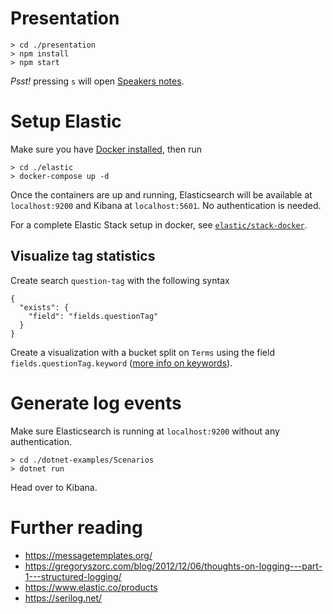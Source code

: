 # Presentation

```
> cd ./presentation
> npm install
> npm start
```

_Psst!_ pressing `s` will open [Speakers notes](https://github.com/hakimel/reveal.js/#speaker-notes).

# Setup Elastic

Make sure you have [Docker installed](https://www.docker.com/get-docker), then run

```
> cd ./elastic
> docker-compose up -d
```

Once the containers are up and running, Elasticsearch will be available at `localhost:9200` and Kibana at `localhost:5601`. No authentication is needed.

For a complete Elastic Stack setup in docker, see [`elastic/stack-docker`](https://github.com/elastic/stack-docker).

## Visualize tag statistics

Create search `question-tag` with the following syntax

```
{
  "exists": {
    "field": "fields.questionTag"
  }
}
```

Create a visualization with a bucket split on `Terms` using the field `fields.questionTag.keyword` ([more info on keywords](https://www.elastic.co/guide/en/elasticsearch/reference/master/keyword.html)).

# Generate log events

Make sure Elasticsearch is running at `localhost:9200` without any authentication.

```
> cd ./dotnet-examples/Scenarios
> dotnet run
```

Head over to Kibana.

# Further reading

* https://messagetemplates.org/
* https://gregoryszorc.com/blog/2012/12/06/thoughts-on-logging---part-1---structured-logging/
* https://www.elastic.co/products
* https://serilog.net/
